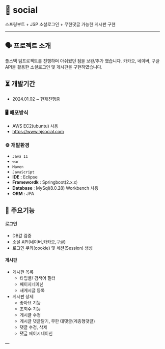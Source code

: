 # 📓 social
스프링부트 + JSP 소셜로그인 + 무한댓글 가능한 게시판 구현

---

## 🗣 프로젝트 소개
풀스택 팀프로젝트를 진행하며 아쉬웠던 점을 보완/추가 했습니다.
카카오, 네이버, 구글 API을 활용한 소셜로그인 및 게시판을 구현하였습니다.

## ⏳ 개발기간
- 2024.01.02 ~ 현재진행중

### 🖥️ 배포방식
- AWS EC2(ubuntu) 사용
- https://www.hjsocial.com

### ⚙️ 개발환경
- `Java 11`
- `war`
- `Maven`
- `JavaScript`
- **IDE** : Eclipse
- **Framewordk** : Springboot(2.x.x)
- **Database** : MySql(8.0.28) Workbench 사용
- **ORM** : JPA

## 📌 주요기능
#### 로그인
* DB값 검증
* 소셜 API(네이버,카카오,구글)
* 로그인 쿠키(cookie) 및 세션(Session) 생성
#### 게시판
* 게시판 목록
  - 타입별/ 검색어 필터
  - 페이지네이션
  - 새게시글 등록
* 게시판 상세
  - 좋아요 기능
  - 조회수 기능
  - 게시글 수정
  - 게시글 댓글달기, 무한 대댓글(계층형댓글)
  - 댓글 수정, 삭제
  - 댓글 페이지네이션

—
